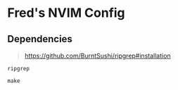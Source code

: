 # Fred's NVIM Config

## Dependencies

> https://github.com/BurntSushi/ripgrep#installation

```
ripgrep
```

```
make
```
